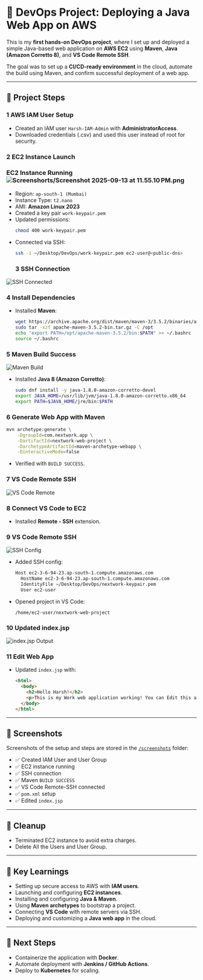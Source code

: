 # 🚀 DevOps Project: Deploying a Java Web App on AWS

This is my **first hands-on DevOps project**, where I set up and deployed a simple Java-based web application on **AWS EC2** using **Maven**, **Java (Amazon Corretto 8)**, and **VS Code Remote SSH**.  

The goal was to set up a **CI/CD-ready environment** in the cloud, automate the build using Maven, and confirm successful deployment of a web app.

---

## 🔧 Project Steps

### 1️ AWS IAM User Setup
- Created an IAM user `Harsh-IAM-Admin` with **AdministratorAccess**.
- Downloaded credentials (.csv) and used this user instead of root for security.

### 2️ EC2 Instance Launch
### EC2 Instance Running![Screenshorts/Screenshot 2025-09-13 at 11.55.10 PM.png](https://github.com/singhharsh77/aws-webapp-devops/blob/main/Screenshorts/Screenshot%202025-09-13%20at%2011.55.10%E2%80%AFPM.png)

- Region: `ap-south-1 (Mumbai)`
- Instance Type: `t2.nano`
- AMI: **Amazon Linux 2023**
- Created a key pair `work-keypair.pem`
- Updated permissions:  
  ```bash
  chmod 400 work-keypair.pem
  ```
- Connected via SSH:
  ```bash
  ssh -i ~/Desktop/DevOps/work-keypair.pem ec2-user@<public-dns>
  ```
  ### 3 SSH Connection
![SSH Connected](https://github.com/singhharsh77/aws-webapp-devops/blob/main/Screenshorts/Screenshot%202025-09-13%20at%2011.54.36%E2%80%AFPM.png)

### 4 Install Dependencies
- Installed **Maven**:
  ```bash
  wget https://archive.apache.org/dist/maven/maven-3/3.5.2/binaries/apache-maven-3.5.2-bin.tar.gz
  sudo tar -xzf apache-maven-3.5.2-bin.tar.gz -C /opt
  echo "export PATH=/opt/apache-maven-3.5.2/bin:$PATH" >> ~/.bashrc
  source ~/.bashrc
  ```
### 5 Maven Build Success
![Maven Build](https://github.com/singhharsh77/aws-webapp-devops/blob/main/Screenshorts/Screenshot%202025-09-14%20at%2012.12.07%E2%80%AFAM.png)


- Installed **Java 8 (Amazon Corretto)**:
  ```bash
  sudo dnf install -y java-1.8.0-amazon-corretto-devel
  export JAVA_HOME=/usr/lib/jvm/java-1.8.0-amazon-corretto.x86_64
  export PATH=$JAVA_HOME/jre/bin:$PATH
  ```

### 6 Generate Web App with Maven
```bash
mvn archetype:generate \
    -DgroupId=com.nextwork.app \
    -DartifactId=nextwork-web-project \
    -DarchetypeArtifactId=maven-archetype-webapp \
    -DinteractiveMode=false
```
- Verified with `BUILD SUCCESS`.


### 7 VS Code Remote SSH
![VS Code Remote](https://github.com/singhharsh77/aws-webapp-devops/blob/main/Screenshorts/Screenshot%202025-09-14%20at%2012.17.14%E2%80%AFAM.png)
### 8 Connect VS Code to EC2
- Installed **Remote - SSH** extension.

### 9 VS Code Remote SSH
![SSH Config](https://github.com/singhharsh77/aws-webapp-devops/blob/main/Screenshorts/Screenshot%202025-09-14%20at%2012.35.56%E2%80%AFAM.png)
- Added SSH config:
  ```txt
  Host ec2-3-6-94-23.ap-south-1.compute.amazonaws.com
    HostName ec2-3-6-94-23.ap-south-1.compute.amazonaws.com
    IdentityFile ~/Desktop/DevOps/nextwork-keypair.pem
    User ec2-user
  ```
- Opened project in VS Code:
  ```
  /home/ec2-user/nextwork-web-project
  ```

### 10 Updated index.jsp
![index.jsp Output](https://github.com/singhharsh77/aws-webapp-devops/blob/main/Screenshorts/Screenshot%202025-09-14%20at%2012.36.03%E2%80%AFAM.png)
### 11 Edit Web App
- Updated `index.jsp` with:
  ```html
  <html>
    <body>
      <h2>Hello Harsh!</h2>
      <p>This is my Work web application working! You can Edit this according to your needs</p>
    </body>
  </html>
  ```

---

## 📸 Screenshots  

Screenshots of the setup and steps are stored in the [`/screenshots`](https://github.com/singhharsh77/aws-webapp-devops/tree/main/Screenshorts) folder:

- ✅ Created IAM User and User Group
- ✅ EC2 instance running  
- ✅ SSH connection  
- ✅ Maven `BUILD SUCCESS`  
- ✅ VS Code Remote-SSH connected  
- ✅ `pom.xml` setup  
- ✅ Edited `index.jsp`  

---

## 🧹 Cleanup
- Terminated EC2 instance to avoid extra charges.
- Delete All the Users and User Group.

---

## 🚀 Key Learnings
- Setting up secure access to AWS with **IAM users**.
- Launching and configuring **EC2 instances**.
- Installing and configuring **Java & Maven**.
- Using **Maven archetypes** to bootstrap a project.
- Connecting **VS Code** with remote servers via SSH.
- Deploying and customizing a **Java web app** in the cloud.

---

## 📌 Next Steps
- Containerize the application with **Docker**.
- Automate deployment with **Jenkins / GitHub Actions**.
- Deploy to **Kubernetes** for scaling.
